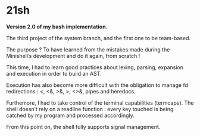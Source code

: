 # 21sh
<b>Version 2.0 of my bash implementation.</b>

The third project of the system branch, and the first one to be team-based.

The purpose ? To have learned from the mistakes made during the Minishell’s development and do it again, from scratch !

This time, I had to learn good practices about lexing, parsing, expansion and execution in order to build an AST.

Execution has also become more difficult with the obligation to manage fd redirections : <, <&, >&, >, <>&, pipes and heredocs.

Furthemore, I had to take control of the terminal capabilities (termcaps). The shell doesn’t rely on a readline function : every key touched is being catched by my program and processed accordingly.

From this point on, the shell fully supports signal management.
